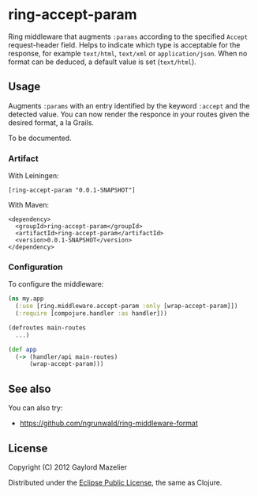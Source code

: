 # ring-accept-param

Ring middleware that augments `:params` according to the specified `Accept` request-header field. Helps to indicate which type is acceptable for the response, for example `text/html`, `text/xml` or `application/json`. When no format can be deduced, a default value is set (`text/html`).

## Usage

Augments `:params` with an entry identified by the keyword `:accept` and the detected value. You can now render the responce in your routes given the desired format, a la Grails.

To be documented.

### Artifact

With Leiningen:

    [ring-accept-param "0.0.1-SNAPSHOT"]

With Maven:

    <dependency>
      <groupId>ring-accept-param</groupId>
      <artifactId>ring-accept-param</artifactId>
      <version>0.0.1-SNAPSHOT</version>
    </dependency>

### Configuration

To configure the middleware:

```clojure
(ns my.app
  (:use [ring.middleware.accept-param :only [wrap-accept-param]])
  (:require [compojure.handler :as handler]))

(defroutes main-routes
  ...)

(def app
  (-> (handler/api main-routes)
      (wrap-accept-param)))
```

## See also

You can also try:

+ https://github.com/ngrunwald/ring-middleware-format

## License

Copyright (C) 2012 Gaylord Mazelier

Distributed under the [Eclipse Public License](http://www.eclipse.org/legal/epl-v10.html), the same as Clojure.
